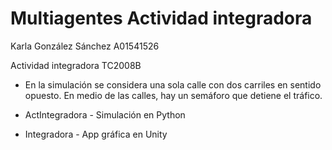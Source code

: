 # Multiagentes Actividad integradora

Karla González Sánchez A01541526

Actividad integradora TC2008B
- En la simulación se considera una sola calle con dos carriles en sentido opuesto. En medio de las calles, hay un semáforo que detiene el tráfico.

- ActIntegradora - Simulación en Python
- Integradora - App gráfica en Unity
